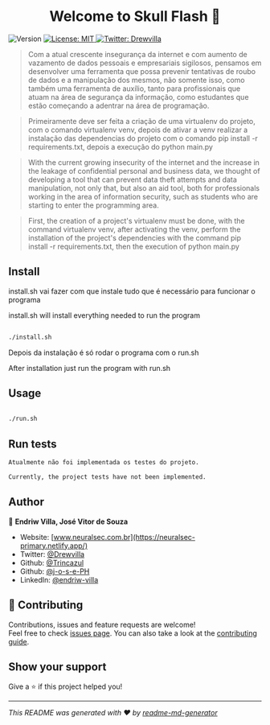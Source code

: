 <h1 align="center">Welcome to Skull Flash 👋</h1>
<p>
  <img alt="Version" src="https://img.shields.io/badge/version-1.0.1-blue.svg?cacheSeconds=2592000" />
  <a href="#" target="_blank">
    <img alt="License: MIT" src="https://img.shields.io/badge/License-MIT-yellow.svg" />
  </a>
  <a href="https://twitter.com/Drewvilla" target="_blank">
    <img alt="Twitter: Drewvilla" src="https://img.shields.io/twitter/follow/Drewvilla.svg?style=social" />
  </a>
</p>

> Com a atual crescente insegurança da internet e com aumento de vazamento de dados pessoais e empresariais sigilosos, pensamos em desenvolver uma ferramenta que possa prevenir tentativas de roubo de dados e a manipulação dos mesmos, não somente isso, como também uma ferramenta de auxílio, tanto para profissionais que atuam na área de segurança da informação, como estudantes que estão começando a adentrar na área de programação.

>Primeiramente deve ser feita a criação de uma virtualenv do projeto, com o comando virtualenv venv, depois de ativar a venv realizar a instalação das dependencias do projeto com o comando pip install -r requirements.txt, depois a execução do python main.py

> With the current growing insecurity of the internet and the increase in the leakage of confidential personal and business data, we thought of developing a tool that can prevent data theft attempts and data manipulation, not only that, but also an aid tool, both for professionals working in the area of information security, such as students who are starting to enter the programming area.

>First, the creation of a project's virtualenv must be done, with the command virtualenv venv, after activating the venv, perform the installation of the project's dependencies with the command pip install -r requirements.txt, then the execution of python main.py 


## Install
install.sh vai fazer com que instale tudo que é necessário para funcionar o programa

install.sh will install everything needed to run the program
```sh

./install.sh

```
Depois da instalação é só rodar o programa com o run.sh

After installation just run the program with run.sh
## Usage

```sh

./run.sh

```

## Run tests

```sh
Atualmente não foi implementada os testes do projeto.

Currently, the project tests have not been implemented.
```

## Author

👤 **Endriw Villa, José Vitor de Souza**

* Website: [www.neuralsec.com.br](https://neuralsec-primary.netlify.app/)
* Twitter: [@Drewvilla](https://twitter.com/Drewvilla)
* Github: [@Trincazul](https://github.com/Trincazul)
* Github: [@j-o-s-e-PH](https://github.com/j-o-s-e-PH)
* LinkedIn: [@endriw-villa](https://linkedin.com/in/endriw-villa)

## 🤝 Contributing

Contributions, issues and feature requests are welcome!<br />Feel free to check [issues page](https://github.com/Trincazul/skull-flash/issues). You can also take a look at the [contributing guide](https://github.com/Trincazul/skull-flash).

## Show your support

Give a ⭐️ if this project helped you!

***
_This README was generated with ❤️ by [readme-md-generator](https://github.com/kefranabg/readme-md-generator)_

